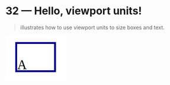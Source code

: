# 32 &mdash; Hello, viewport units!
> illustrates how to use viewport units to size boxes and text.

![Viewport units](docs/images/viewport_units.png)

